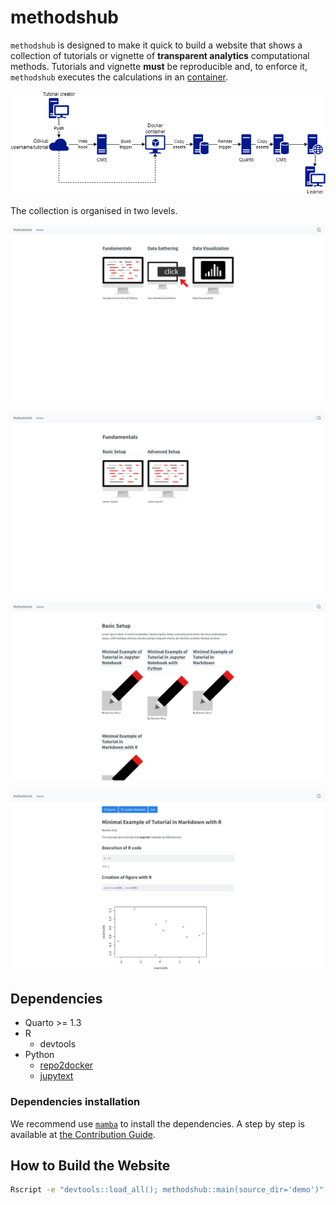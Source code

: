 # methodshub

`methodshub` is designed to make it quick to build a website that shows a collection of tutorials or vignette of **transparent analytics** computational methods. Tutorials and vignette **must** be reproducible and, to enforce it, `methodshub` executes the calculations in an [container](https://en.wikipedia.org/wiki/OS-level_virtualization).

![Workflow diagram ilustrating how methodshub works.](img/workflow.drawio.png)

The collection is organised in two levels.

![Screenshot of demo showing the content of the "root".](img/methodshub-root.png)

![Screenshot of demo showing the content of a 1st level collection.](img/methodshub-1st-level.png)

![Screenshot of demo showing the content of of a 2nd level collection.](img/methodshub-2nd-level.png)

![Screenshot of demo showing one document in the collection.](img/methodshub-content.png)

## Dependencies

- Quarto >= 1.3
- R
  - devtools
- Python
  - [repo2docker](https://repo2docker.readthedocs.io/)
  - [jupytext](https://jupytext.readthedocs.io/)

### Dependencies installation

We recommend use [`mamba`](https://mamba.readthedocs.io/) to install the dependencies. A step by step is available at [the Contribution Guide](./CONTRIBUTING.md).

## How to Build the Website

```bash
Rscript -e "devtools::load_all(); methodshub::main(source_dir='demo')"
```